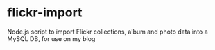 # flickr-import
Node.js script to import Flickr collections, album and photo data into a MySQL DB, for use on my blog
